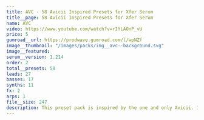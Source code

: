 ```yaml
---
title: AVC - 58 Avicii Inspired Presets for Xfer Serum
title__page: 58 Avicii Inspired Presets for Xfer Serum
name: AVC
video: https://www.youtube.com/watch?v=rIYLAOnP_vU
price: 5
gumroad__url: https://prodwave.gumroad.com/l/wpNZf
image__thumbnail: "/images/packs/img__avc--background.svg"
image__featured:
serum__version: 1.214
order: 2
total__presets: 58
leads: 27
basses: 17
synths: 11
fx: 2
arps: 1
file__size: 247
description: This preset pack is inspired by the one and only Avicii. It features presets inspired by a variety of selected tracks from his whole discography.
---
```

